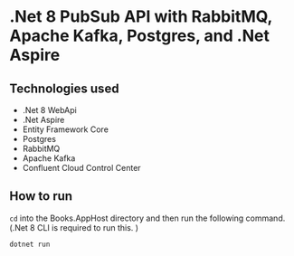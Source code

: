 # .Net 8 PubSub API with RabbitMQ, Apache Kafka, Postgres, and .Net Aspire

## Technologies used

- .Net 8 WebApi
- .Net Aspire
- Entity Framework Core
- Postgres
- RabbitMQ
- Apache Kafka
- Confluent Cloud Control Center

## How to run

`cd` into the Books.AppHost directory and then run the following command. (.Net 8 CLI is required to run this. )

```bash
dotnet run
```
